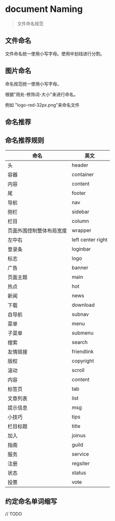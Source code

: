 # document Naming

> 文件命名规范

## 文件命名

文件命名统一使用小写字母。使用中划线进行分割。

## 图片命名

命名规范统一使用小写字母。

根据"用处-修饰词-大小"来进行命名。

例如 "logo-red-32px.png"来命名文件

## 命名推荐


## 命名推荐规则

|命名|英文|
| --- | --- |
| 头 | header |
| 容器 | container|
| 内容 |content |
| 尾 | footer |
| 导航 | nav |
| 侧栏 | sidebar |
| 栏目 | column |
| 页面外围控制整体布局宽度| wrapper |
| 左中右 | left center right |
| 登录条 | loginbar |
| 标志 | logo |
| 广告 | banner |
| 页面主题 | main |
| 热点 | hot |
| 新闻 | news |
| 下载 | download |
| 自导航 | subnav |
| 菜单 | menu |
| 子菜单 | submenu |
| 搜索 | search |
| 友情链接 | friendlink|
| 版权 | copyright |
| 滚动 | scroll |
| 内容 | content |
| 标签页 | tab |
| 文章列表 | list |
| 提示信息 | msg |
| 小技巧 | tips |
| 栏目标题 | title |
| 加入 | joinus |
| 指南 | guild |
| 服务 | service |
| 注册 | regsiter |
| 状态 | status |
| 投票 | vote|

## 约定命名单词缩写

// TODO 